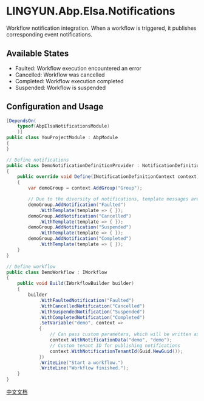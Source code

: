 # LINGYUN.Abp.Elsa.Notifications

Workflow notification integration. When a workflow is triggered, it publishes corresponding event notifications.

## Available States

* Faulted: Workflow execution encountered an error
* Cancelled: Workflow was cancelled
* Completed: Workflow execution completed
* Suspended: Workflow is suspended

## Configuration and Usage

```csharp
[DependsOn(
    typeof(AbpElsaNotificationsModule)
    )]
public class YouProjectModule : AbpModule
{
}
```

```csharp
// Define notifications
public class DemoNotificationDefinitionProvider : NotificationDefinitionProvider
{
    public override void Define(INotificationDefinitionContext context)
    {
        var demoGroup = context.AddGroup("Group");

        // Due to the diversity of notifications, template messages are used to transmit data
        demoGroup.AddNotification("Faulted")
            .WithTemplate(template => { });
        demoGroup.AddNotification("Cancelled")
            .WithTemplate(template => { });
        demoGroup.AddNotification("Suspended")
            .WithTemplate(template => { });
        demoGroup.AddNotification("Completed")
            .WithTemplate(template => { });
    }
}
```

```csharp
// Define workflow
public class DemoWorkflow : IWorkflow
{
    public void Build(IWorkflowBuilder builder)
    {
        builder
            .WithFaultedNotification("Faulted")
            .WithCancelledNotification("Cancelled")
            .WithSuspendedNotification("Suspended")
            .WithCompletedNotification("Completed")
            .SetVariable("demo", context =>
            {
                // Can pass custom parameters, which will be written as transient variables into the published notification data
                context.WithNotificationData("demo", "demo");
                // Custom tenant ID for publishing notifications
                context.WithNotificationTenantId(Guid.NewGuid());
            })
            .WriteLine("Start a workflow.")
            .WriteLine("Workflow finished.");
    }
}
```

[中文文档](./README.md)
